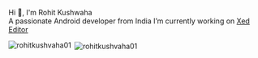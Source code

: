 Hi 👋, I'm Rohit Kushwaha <br>
A passionate Android developer from India
 I’m currently working on [Xed Editor](https://github.com/RohitKushvaha01/Xed-Editor)

<p><img align="left" src="https://github-readme-stats.vercel.app/api/top-langs?username=rohitkushvaha01&show_icons=true&locale=en&layout=compact" alt="rohitkushvaha01" /></p>

<p>&nbsp;<img align="center" src="https://github-readme-stats.vercel.app/api?username=rohitkushvaha01&show_icons=true&locale=en" alt="rohitkushvaha01" /></p>
